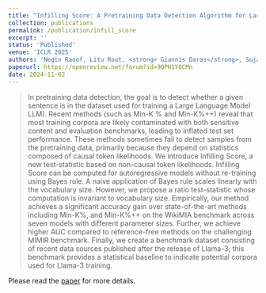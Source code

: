 ```yaml
---
title: "Infilling Score: A Pretraining Data Detection Algorithm for Large Language Models"
collection: publications
permalink: /publication/infill_score
excerpt: ''
status: 'Published'
venue: 'ICLR 2025'
authors: 'Negin Raoof, Litu Rout, <strong> Giannis Daras</strong>, Sujay Sanghavi, Constantine Caramanis, Sanjay Shakkottai, Alexandros G. Dimakis'
paperurl: https://openreview.net/forum?id=9QPH1YQCMn
date: 2024-11-02
---
```



> In pretraining data detection, the goal is to detect whether a given sentence is in the dataset used for training a Large Language Model LLM). Recent methods (such as Min-K % and Min-K%++) reveal that most training corpora are likely contaminated with both sensitive content and evaluation benchmarks, leading to inflated test set performance. These methods sometimes fail to detect samples from the pretraining data, primarily because they depend on statistics composed of causal token likelihoods. We introduce Infilling Score, a new test-statistic based on non-causal token likelihoods. Infilling Score can be computed for autoregressive models without re-training using Bayes rule. A naive application of Bayes rule scales linearly with the vocabulary size. However, we propose a ratio test-statistic whose computation is invariant to vocabulary size. Empirically, our method achieves a significant accuracy gain over state-of-the-art methods including Min-K%, and Min-K%++ on the WikiMIA benchmark across seven models with different parameter sizes. Further, we achieve higher AUC compared to reference-free methods on the challenging MIMIR benchmark. Finally, we create a benchmark dataset consisting of recent data sources published after the release of Llama-3; this benchmark provides a statistical baseline to indicate potential corpora used for Llama-3 training.



Please read the [paper](https://openreview.net/forum?id=9QPH1YQCMn) for more details.
